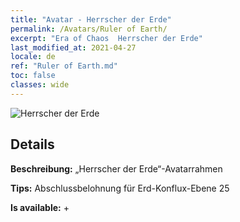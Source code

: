 ```yaml
---
title: "Avatar - Herrscher der Erde"
permalink: /Avatars/Ruler of Earth/
excerpt: "Era of Chaos  Herrscher der Erde"
last_modified_at: 2021-04-27
locale: de
ref: "Ruler of Earth.md"
toc: false
classes: wide
---
```

 ![Herrscher der Erde](/images/a/avatarFrame_40.png)

## Details

 **Beschreibung:** „Herrscher der Erde“-Avatarrahmen 

 **Tips:** Abschlussbelohnung für Erd-Konflux-Ebene 25 

 **Is available:**  + 

